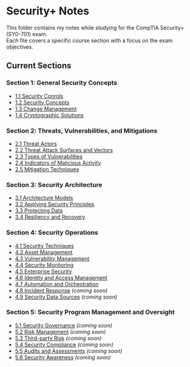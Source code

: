 # Security+ Notes  

This folder contains my notes while studying for the CompTIA Security+ (SY0-701) exam.  
Each file covers a specific course section with a focus on the exam objectives.

## Current Sections
### Section 1: General Security Concepts
- [1.1 Security Conrols](./1.1-security-controls.md)  
- [1.2 Security Concepts](./1.2-security-concepts.md)  
- [1.3 Change Management](./1.3-change-management.md)  
- [1.4 Cryptographic Solutions](./1.4-cryptographic-solutions.md)  

### Section 2: Threats, Vulnerabilities, and Mitigations
- [2.1 Threat Actors](./2.1-threat-actors.md)  
- [2.2 Threat Attack Surfaces and Vectors](./2.2-threat-attack-surfaces-vectors.md)  
- [2.3 Types of Vulnerabilities](./2.3-types-of-vulnerabilities.md)  
- [2.4 Indicators of Malicious Activity](./2.4-indicators-malicious-activity.md)  
- [2.5 Mitigation Techniques](./2.5-mitigation-techniques.md)

### Section 3: Security Architecture
- [3.1 Architecture Models](./3.1-architecture-models.md)  
- [3.2 Applying Security Principles](./3.2-applying-security-principles.md)  
- [3.3 Protecting Data](./3.3-protecting-data.md)
- [3.4 Resiliency and Recovery](./3.4-resiliency-and-recovery.md)

### Section 4: Security Operations
- [4.1 Security Techniques](./4.1-security-techniques.md)
- [4.2 Asset Management](./4.2-asset-management.md)  
- [4.3 Vulnerability Management](./4.3-vulnerability-management.md)
- [4.4 Security Monitoring](./4.4-security-monitoring.md)
- [4.5 Enterprise Security](./4.5-enterprise-security.md)  
- [4.6 Identity and Access Management](./4.6-identity-and-access-management.md)  
- [4.7 Automation and Orchestration](./4.7-automation-and-orchestration.md)
- [4.8 Incident Response](./4.8-incident-response.md) *(coming soon)*  
- [4.9 Security Data Sources](./4.9-security-data-sources.md) *(coming soon)*  

### Section 5: Security Program Management and Oversight
- [5.1 Security Governance](./5.1-security-governance.md) *(coming soon)*  
- [5.2 Risk Management](./5.2-risk-management.md) *(coming soon)*  
- [5.3 Third-party Risk](./5.3-third-party-risk.md) *(coming soon)*  
- [5.4 Security Compliance](./5.4-security-compliance.md) *(coming soon)*  
- [5.5 Audits and Assessments](./5.5-audits-and-assessments.md) *(coming soon)*  
- [5.6 Security Awareness](./5.6-security-awareness.md) *(coming soon)*  
